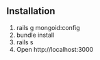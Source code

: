 ## Installation

1. rails g mongoid:config
2. bundle install
3. rails s
4. Open http://localhost:3000